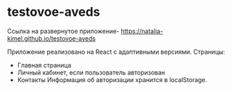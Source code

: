 # testovoe-aveds
Ссылка на развернутое приложение- https://natalia-kimel.github.io/testovoe-aveds

Приложение реализовано на React с адаптивными версиями.
Страницы: 
- Главная страница
- Личный кабинет, если пользователь авторизован
- Контакты
Информация об авторизации хранится в localStorage.
